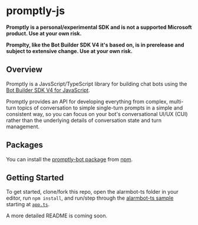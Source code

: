 # promptly-js

**Promptly is a personal/experimental SDK and is not a supported Microsoft product. Use at your own risk.**

**Promplty, like the Bot Builder SDK V4 it's based on, is in prerelease and subject to extensive change. Use at your own risk.**

## Overview
Promptly is a JavsScript/TypeScript library for building chat bots using the [Bot Builder SDK V4 for JavaScript](https://github.com/Microsoft/botbuilder-js). 

Promptly provides an API for developing everything from complex, multi-turn topics of conversation to simple single-turn prompts in a simple and consistent way, so you can focus on your bot's conversational UI/UX (CUI) rather than the underlying details of conversation state and turn management.

## Packages
You can install the [promptly-bot package](https://www.npmjs.com/package/promptly-bot) from [npm](https://www.npmjs.com/).

## Getting Started
To get started, clone/fork this repo, open the alarmbot-ts folder in your editor, run `npm install`, and run/step through the [alarmbot-ts sample](samples/alarmbot-ts/) starting at [`app.ts`](samples/alarmbot-ts/src/app.ts).

A more detailed README is coming soon.
